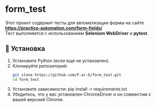 # form_test


Этот проект содержит тесты для автоматизации формы на сайте **https://practice-automation.com/form-fields/**  
Тест выполняется с использованием **Selenium WebDriver** и **pytest**.

## 📌 Установка

1. Установите Python (если еще не установлен).
2. Клонируйте репозиторий:
   ```sh
   git clone https://github.com/F-ar-G/form_test.git
   cd form_test
3. Установите зависимости:
  pip install -r requirements.txt
4. Убедитесь, что у вас установлен ChromeDriver и он совместим с вашей версией Chrome.

